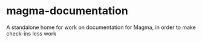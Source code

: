# magma-documentation
A standalone home for work on documentation for Magma, in order to make check-ins less work
